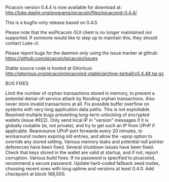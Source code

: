 Picacoin version 0.4.4 is now available for download at:
http://luke.dashjr.org/programs/picacoin/files/picacoind-0.4.4/

This is a bugfix-only release based on 0.4.0.

Please note that the wxPicacoin GUI client is no longer maintained nor supported. If someone would like to step up to maintain this, they should contact Luke-Jr.

Please report bugs for the daemon only using the issue tracker at github:
https://github.com/picacoin/picacoin/issues

Stable source code is hosted at Gitorious:
http://gitorious.org/picacoin/picacoind-stable/archive-tarball/v0.4.4#.tar.gz

BUG FIXES

Limit the number of orphan transactions stored in memory, to prevent a potential denial-of-service attack by flooding orphan transactions. Also never store invalid transactions at all.
Fix possible buffer overflow on systems with very long application data paths. This is not exploitable.
Resolved multiple bugs preventing long-term unlocking of encrypted wallets (issue #922).
Only send local IP in "version" messages if it is globally routable (ie, not private), and try to get such an IP from UPnP if applicable.
Reannounce UPnP port forwards every 20 minutes, to workaround routers expiring old entries, and allow the -upnp option to override any stored setting.
Various memory leaks and potential null pointer deferences have been
fixed.
Several shutdown issues have been fixed.
Check that keys stored in the wallet are valid at startup, and if not,
report corruption.
Various build fixes.
If no password is specified to picacoind, recommend a secure password.
Update hard-coded fallback seed nodes, choosing recent ones with long uptime and versions at least 0.4.0.
Add checkpoint at block 168,000.

